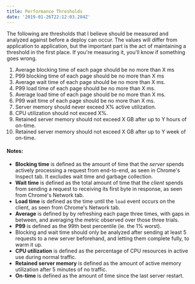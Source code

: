 ```yaml
---
title: Performance Thresholds
date: '2019-01-26T22:12:03.284Z'
---
```


The following are thresholds that I believe should be measured and analyzed against before a deploy can occur. The values will differ from application to application, but the important part is the act of maintaining a threshold in the first place. If you're measuring it, you'll know if something goes wrong.

1. Average blocking time of each page should be no more than X ms
2. P99 blocking time of each page should be no more than X ms
3. Average wait time of each page should be no more than X ms.
4. P99 load time of each page should be no more than X ms.
5. Average load time of each page should be no more than X ms.
6. P99 wait time of each page should be no more than X ms.
7. Server memory should never exceed X% active utilization.
8. CPU utilization should not exceed X%.
9. Retained server memory should not exceed X GB after up to Y hours of on-time.
10. Retained server memory should not exceed X GB after up to Y week of on-time.


#### Notes:
- **Blocking time** is defined as the amount of time that the _server_ spends actively processing a request from end-to-end, as seen in Chrome's Inspect tab. It excludes wait time and garbage collection.
- **Wait time** is defined as the total amount of time that the _client_ spends from sending a request to receiving its first byte in response, as seen from Chrome's Network tab.
- **Load time** is defined as the time until the `load` event occurs on the client, as seen from Chrome's Network tab.
- **Average** is defined by by refreshing each page three times, with gaps in between, and averaging the metric observed over those three trials.
- **P99** is defined as the 99th best percentile (ie. the 1% worst).
- Blocking and wait time should only be analyzed after sending at least 5 requests to a new server beforehand, and letting them complete fully, to warm it up.
- **CPU utilization** is defined as the percentage of CPU resources in active use during normal traffic.
- **Retained server memory** is defined as the amount of active memory utilization after 5 minutes of no traffic.
- **On-time** is defined as the amount of time since the last server restart.